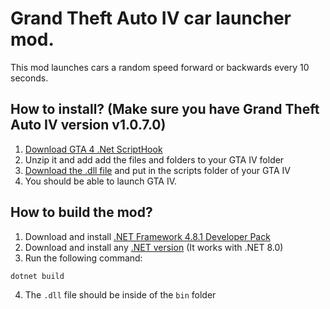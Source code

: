# Grand Theft Auto IV car launcher mod.

This mod launches cars a random speed forward or backwards every 10 seconds.

## How to install? (Make sure you have Grand Theft Auto IV version v1.0.7.0)

1. [Download GTA 4 .Net ScriptHook](https://github.com/HazardX/gta4_scripthookdotnet/releases/tag/v1.7.1.7b)
2. Unzip it and add add the files and folders to your GTA IV folder
3. [Download the .dll file](https://github.com/mrborghini/grand-theft-auto-iv-car-launcher/releases) and put in the scripts folder of your GTA IV
4. You should be able to launch GTA IV.

## How to build the mod?
1. Download and install [.NET Framework 4.8.1 Developer Pack](https://dotnet.microsoft.com/en-us/download/dotnet-framework/net481)
2. Download and install any [.NET version](https://dotnet.microsoft.com/en-us/download) (It works with .NET 8.0)
3. Run the following command:
```
dotnet build
```
4. The `.dll` file should be inside of the `bin` folder